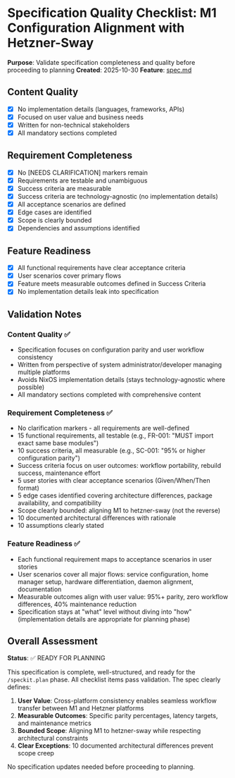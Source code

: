 # Specification Quality Checklist: M1 Configuration Alignment with Hetzner-Sway

**Purpose**: Validate specification completeness and quality before proceeding to planning
**Created**: 2025-10-30
**Feature**: [spec.md](../spec.md)

## Content Quality

- [x] No implementation details (languages, frameworks, APIs)
- [x] Focused on user value and business needs
- [x] Written for non-technical stakeholders
- [x] All mandatory sections completed

## Requirement Completeness

- [x] No [NEEDS CLARIFICATION] markers remain
- [x] Requirements are testable and unambiguous
- [x] Success criteria are measurable
- [x] Success criteria are technology-agnostic (no implementation details)
- [x] All acceptance scenarios are defined
- [x] Edge cases are identified
- [x] Scope is clearly bounded
- [x] Dependencies and assumptions identified

## Feature Readiness

- [x] All functional requirements have clear acceptance criteria
- [x] User scenarios cover primary flows
- [x] Feature meets measurable outcomes defined in Success Criteria
- [x] No implementation details leak into specification

## Validation Notes

### Content Quality ✅
- Specification focuses on configuration parity and user workflow consistency
- Written from perspective of system administrator/developer managing multiple platforms
- Avoids NixOS implementation details (stays technology-agnostic where possible)
- All mandatory sections completed with comprehensive content

### Requirement Completeness ✅
- No clarification markers - all requirements are well-defined
- 15 functional requirements, all testable (e.g., FR-001: "MUST import exact same base modules")
- 10 success criteria, all measurable (e.g., SC-001: "95% or higher configuration parity")
- Success criteria focus on user outcomes: workflow portability, rebuild success, maintenance effort
- 5 user stories with clear acceptance scenarios (Given/When/Then format)
- 5 edge cases identified covering architecture differences, package availability, and compatibility
- Scope clearly bounded: aligning M1 to hetzner-sway (not the reverse)
- 10 documented architectural differences with rationale
- 10 assumptions clearly stated

### Feature Readiness ✅
- Each functional requirement maps to acceptance scenarios in user stories
- User scenarios cover all major flows: service configuration, home manager setup, hardware differentiation, daemon alignment, documentation
- Measurable outcomes align with user value: 95%+ parity, zero workflow differences, 40% maintenance reduction
- Specification stays at "what" level without diving into "how" (implementation details are appropriate for planning phase)

## Overall Assessment

**Status**: ✅ READY FOR PLANNING

This specification is complete, well-structured, and ready for the `/speckit.plan` phase. All checklist items pass validation. The spec clearly defines:

1. **User Value**: Cross-platform consistency enables seamless workflow transfer between M1 and Hetzner platforms
2. **Measurable Outcomes**: Specific parity percentages, latency targets, and maintenance metrics
3. **Bounded Scope**: Aligning M1 to hetzner-sway while respecting architectural constraints
4. **Clear Exceptions**: 10 documented architectural differences prevent scope creep

No specification updates needed before proceeding to planning.
